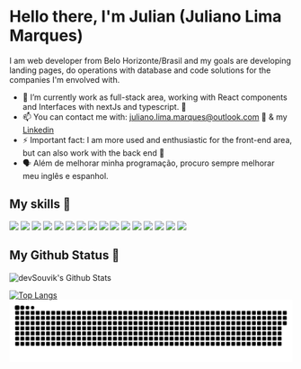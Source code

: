 # Hello there, I'm Julian (Juliano Lima Marques)

 I am web developer from Belo Horizonte/Brasil and my goals are developing landing pages, do operations with database and code solutions for the companies I'm envolved with.

- 🌱 I’m currently work as full-stack area, working with React components and Interfaces with nextJs and typescript. 💼
- 📫 You can contact me with: [juliano.lima.marques@outlook.com](mailto:juliano.lima.marques@outlook.com) 📧 & my [Linkedin]([https://discord.com/channels/@me](https://www.linkedin.com/in/juliano-marques-2195651b4/)) 
- ⚡ Important fact: I am more used and enthusiastic for the front-end area, but can also work with the back end  🤖
- 🗣️ Além de melhorar minha programação, procuro sempre melhorar meu inglês e espanhol.

## My skills 🚀

![](https://img.shields.io/badge/HTML5-E34F26?style=for-the-badge&logo=html5&logoColor=white)
![](https://img.shields.io/badge/JavaScript-F7DF1E?style=for-the-badge&logo=javascript&logoColor=black)
![](https://img.shields.io/badge/NextJS-000?style=for-the-badge&logo=Next.js&logoColor=white)
![](https://img.shields.io/badge/CSS3-1572B6?style=for-the-badge&logo=css3&logoColor=white)
![](https://img.shields.io/badge/React-20232A?style=for-the-badge&logo=react&logoColor=61DAFB)
![](https://img.shields.io/badge/Bootstrap-563D7C?style=for-the-badge&logo=bootstrap&logoColor=white)
![](https://img.shields.io/badge/Material--UI-0081CB?style=for-the-badge&logo=material-ui&logoColor=white)
![](https://img.shields.io/badge/TypeScript-0081CB?style=for-the-badge&logo=typescript&logoColor=white)
![](https://img.shields.io/badge/figma-0AC97F?style=for-the-badge&logo=figma&logoColor=white)
![](https://img.shields.io/badge/%F0%9F%92%85%20Styled_Components&Icons-pink?style=for-the-badge)
![](https://img.shields.io/badge/python-3670A0?style=for-the-badge&logo=python&logoColor=ffdd54)
![](https://img.shields.io/badge/django-%23092E20.svg?style=for-the-badge&logo=django&logoColor=white)
![](https://img.shields.io/badge/node.js-6DA55F?style=for-the-badge&logo=node.js&logoColor=white)
![](https://img.shields.io/badge/tailwindcss-%2338B2AC.svg?style=for-the-badge&logo=tailwind-css&logoColor=white)
![](https://img.shields.io/badge/postgres-%23316192.svg?style=for-the-badge&logo=postgresql&logoColor=white)
![](https://img.shields.io/badge/mysql-%2300f.svg?style=for-the-badge&logo=mysql&logoColor=white)

## My Github Status 🦸

<img align="center" src="https://github-readme-stats.vercel.app/api?username=julianthemarques&include_all_commits=true&count_private=true&show_icons=true&line_height=20&title_color=7A7ADB&icon_color=2234AE&text_color=D3D3D3&bg_color=0,000000,130F40" alt="devSouvik's Github Stats">

[![Top Langs](https://github-readme-stats.vercel.app/api/top-langs/?username=julianthemarques&layout=compact&text_color=daf7dc&bg_color=151515)](https://github.com/devSouvik/github-readme-stats)
![Snake animation](https://github.com/gbrogio/rafaballerini/blob/output/github-contribution-grid-snake.svg)
